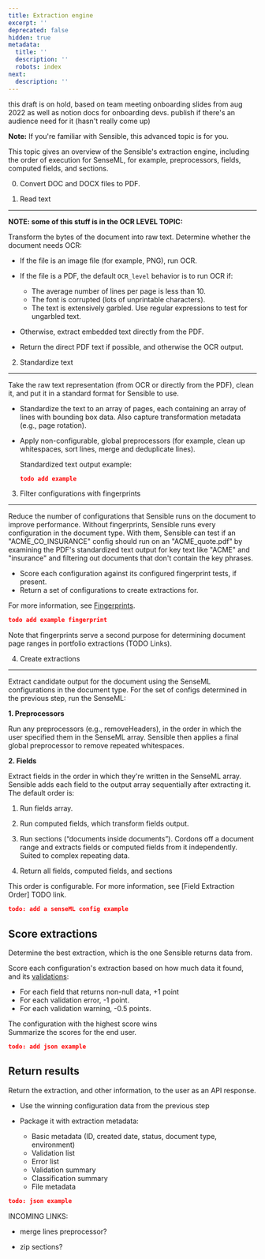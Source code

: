 ```yaml
---
title: Extraction engine
excerpt: ''
deprecated: false
hidden: true
metadata:
  title: ''
  description: ''
  robots: index
next:
  description: ''
---
```

this draft is on hold, based on team meeting onboarding slides from aug 2022 as well as notion docs for onboarding devs. publish if there's an audience need for it (hasn't really come up)

**Note:** If you're familiar with Sensible, this advanced topic is for you. 

This topic gives an overview of the Sensible's extraction engine, including the order of execution for SenseML, for example, preprocessors, fields, computed fields, and sections.

0. Convert DOC and DOCX files to PDF.

1. Read text

***

**NOTE: some of this stuff is in the OCR LEVEL TOPIC:**

Transform the bytes of the document into raw text. Determine whether the document needs OCR:

* If the file is an image file (for example, PNG), run OCR.

* If the file is a PDF, the default `OCR_level` behavior is to run OCR if: 
  * The average number of lines per page is less than 10.
  * The font is corrupted (lots of unprintable characters).
  * The text is extensively garbled. Use regular expressions to test for ungarbled text.

* Otherwise, extract embedded text directly from the PDF.

* Return the direct PDF text if possible, and otherwise the OCR output.

2. Standardize text

***

Take the raw text representation (from OCR or directly from the PDF), clean it, and put it in a standard format for Sensible to use.

* Standardize the text to an array of pages, each containing an array of lines with bounding box data. Also capture transformation metadata (e.g., page rotation).

* Apply non-configurable, global preprocessors (for example, clean up whitespaces, sort lines, merge and deduplicate lines).

  Standardized text output example:

  ```json
  todo add example
  ```

3. Filter configurations with fingerprints

***

Reduce the number of configurations that Sensible runs on the document to improve performance. Without fingerprints, Sensible runs every configuration in the document type. With them, Sensible can test if an "ACME\_CO\_INSURANCE" config should run on an "ACME\_quote.pdf" by examining the PDF's standardized text output for key text like "ACME" and "insurance" and filtering out documents that don't contain the key phrases. 

* Score each configuration against its configured fingerprint tests, if present.  
* Return a set of configurations to create extractions for.

For more information, see [Fingerprints](doc:fingerprint).

```json
todo add example fingerprint
```

Note that fingerprints serve a second purpose for determining document page ranges in portfolio extractions (TODO Links).

4. Create extractions

***

Extract candidate output for the document using the SenseML configurations in the document type. For the set of configs determined in the previous step, run the SenseML:

**1. Preprocessors**

Run any preprocessors (e.g., removeHeaders), in the order in which the user specified them in the SenseML array. Sensible then applies a final global preprocessor to remove repeated whitespaces. 

**2. Fields**

Extract fields in the order in which they're written in the SenseML array.  Sensible adds each field to the output array sequentially after extracting it. The default order is:

1. Run fields array.

2. Run computed fields, which transform fields output.

3. Run sections (“documents inside documents”). Cordons off a document range and extracts fields or computed fields from it independently. Suited to complex repeating data.

4. Return all fields, computed fields, and sections

This order is configurable. For more information, see [Field Extraction Order] TODO link.

```json
todo: add a senseML config example
```

## Score extractions

Determine the best extraction, which is the one Sensible returns data from.

Score each configuration's extraction based on how much data it found, and its [validations](doc:validate-extractions):

* For each field that returns non-null data, +1 point
* For each validation error, -1 point.
* For each validation warning, -0.5 points.

The configuration with the highest score wins\
Summarize the scores for the end user.

```json
todo: add json example
```

## Return results

Return the extraction, and other information, to the user as an API response. 

* Use the winning configuration data from the previous step

* Package it with extraction metadata:
  * Basic metadata (ID, created date, status, document type, environment)
  * Validation list
  * Error list
  * Validation summary
  * Classification summary
  * File metadata

```json
todo: json example
```

INCOMING LINKS:

* merge lines preprocessor?

* zip sections?
